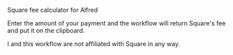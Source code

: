 Square fee calculator for Alfred

Enter the amount of your payment and the workflow will return Square's fee and put it on the clipboard.

I and this workflow are not affiliated with Square in any way.
